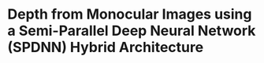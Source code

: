 # Depth from Monocular Images using a Semi-Parallel Deep Neural Network (SPDNN) Hybrid Architecture
